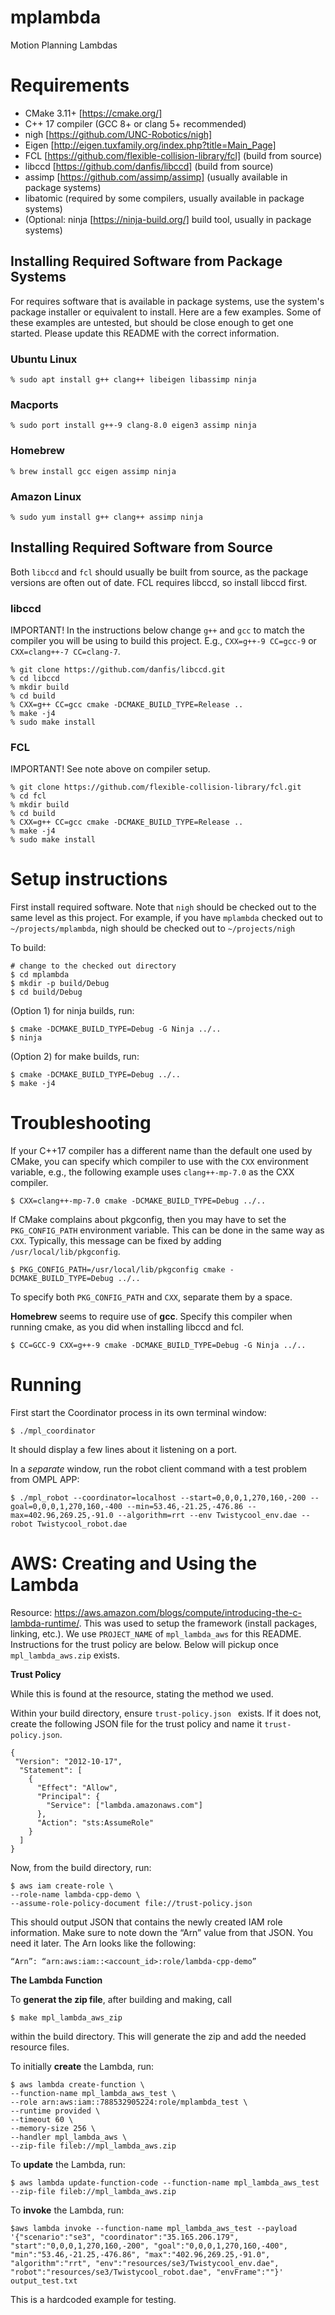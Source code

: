# mplambda
Motion Planning Lambdas

# Requirements
* CMake 3.11+ [https://cmake.org/]
* C++ 17 compiler (GCC 8+ or clang 5+ recommended) 
* nigh [https://github.com/UNC-Robotics/nigh]
* Eigen [http://eigen.tuxfamily.org/index.php?title=Main_Page]
* FCL [https://github.com/flexible-collision-library/fcl] (build from source)
* libccd [https://github.com/danfis/libccd] (build from source)
* assimp [https://github.com/assimp/assimp] (usually available in package systems)
* libatomic (required by some compilers, usually available in package systems)
* (Optional: ninja [https://ninja-build.org/] build tool, usually in package systems)

## Installing Required Software from Package Systems

For requires software that is available in package systems, use the system's package installer or equivalent to install.  Here are a few examples.  Some of these examples are untested, but should be close enough to get one started.  Please update this README with the correct information.

### Ubuntu Linux
```console
% sudo apt install g++ clang++ libeigen libassimp ninja
```

### Macports
```console
% sudo port install g++-9 clang-8.0 eigen3 assimp ninja
```

### Homebrew
```console
% brew install gcc eigen assimp ninja
```

### Amazon Linux
```console
% sudo yum install g++ clang++ assimp ninja
```
## Installing Required Software from Source

Both `libccd` and `fcl` should usually be built from source, as the package versions are often out of date.  FCL requires libccd, so install libccd first.

### libccd

IMPORTANT!  In the instructions below change `g++` and `gcc` to match the compiler you will be using to build this project.  E.g., `CXX=g++-9 CC=gcc-9` or `CXX=clang++-7 CC=clang-7`. 

```console
% git clone https://github.com/danfis/libccd.git
% cd libccd
% mkdir build
% cd build
% CXX=g++ CC=gcc cmake -DCMAKE_BUILD_TYPE=Release ..
% make -j4
% sudo make install
```
### FCL

IMPORTANT!  See note above on compiler setup.
```console
% git clone https://github.com/flexible-collision-library/fcl.git
% cd fcl
% mkdir build
% cd build
% CXX=g++ CC=gcc cmake -DCMAKE_BUILD_TYPE=Release ..
% make -j4
% sudo make install
````

# Setup instructions

First install required software.  Note that `nigh` should be checked out to the same level as this project.  For example, if you have `mplambda` checked out to `~/projects/mplambda`, nigh should be checked out to `~/projects/nigh`

To build:

```console
# change to the checked out directory
$ cd mplambda
$ mkdir -p build/Debug
$ cd build/Debug
```

(Option 1) for ninja builds, run:

```console
$ cmake -DCMAKE_BUILD_TYPE=Debug -G Ninja ../..
$ ninja
```

(Option 2) for make builds, run:

```console
$ cmake -DCMAKE_BUILD_TYPE=Debug ../..
$ make -j4
```

# Troubleshooting

If your C++17 compiler has a different name than the default one used by CMake, you can specify which compiler to use with the `CXX` environment variable, e.g., the following example uses `clang++-mp-7.0` as the CXX compiler.

```console
$ CXX=clang++-mp-7.0 cmake -DCMAKE_BUILD_TYPE=Debug ../..
```

If CMake complains about pkgconfig, then you may have to set the `PKG_CONFIG_PATH` environment variable.  This can be done in the same way as `CXX`.  Typically, this message can be fixed by adding `/usr/local/lib/pkgconfig`.
```console
$ PKG_CONFIG_PATH=/usr/local/lib/pkgconfig cmake -DCMAKE_BUILD_TYPE=Debug ../..
```

To specify both `PKG_CONFIG_PATH` and `CXX`, separate them by a space.

**Homebrew** seems to require use of **gcc**. Specify this compiler when running cmake, as you did when installing libccd and fcl.

```console
$ CC=GCC-9 CXX=g++-9 cmake -DCMAKE_BUILD_TYPE=Debug -G Ninja ../..
```

# Running

First start the Coordinator process in its own terminal window:
```console
$ ./mpl_coordinator
```
It should display a few lines about it listening on a port.

In a *separate* window, run the robot client command with a test problem from OMPL APP:
```console
$ ./mpl_robot --coordinator=localhost --start=0,0,0,1,270,160,-200 --goal=0,0,0,1,270,160,-400 --min=53.46,-21.25,-476.86 --max=402.96,269.25,-91.0 --algorithm=rrt --env Twistycool_env.dae --robot Twistycool_robot.dae 
```

# AWS: Creating and Using the Lambda
Resource: https://aws.amazon.com/blogs/compute/introducing-the-c-lambda-runtime/. This was used to setup the framework (install packages, linking, etc.). We use `PROJECT_NAME` of `mpl_lambda_aws` for this README. Instructions for the trust policy are below. Below will pickup once `mpl_lambda_aws.zip` exists.

**Trust Policy**

While this is found at the resource, stating the method we used.

Within your build directory, ensure `trust-policy.json ` exists. If it does not, create the following JSON file for the trust policy and name it `trust-policy.json`.
```code
{
 "Version": "2012-10-17",
  "Statement": [
    {
      "Effect": "Allow",
      "Principal": {
        "Service": ["lambda.amazonaws.com"]
      },
      "Action": "sts:AssumeRole"
    }
  ] 
}
```
Now, from the build directory, run:
```console
$ aws iam create-role \
--role-name lambda-cpp-demo \
--assume-role-policy-document file://trust-policy.json
```

This should output JSON that contains the newly created IAM role information. Make sure to note down the “Arn” value from that JSON. You need it later. The Arn looks like the following:
```code
“Arn”: “arn:aws:iam::<account_id>:role/lambda-cpp-demo”
```

**The Lambda Function**

To **generat the zip file**, after building and making, call
```console
$ make mpl_lambda_aws_zip
```
within the build directory. This will generate the zip and add the needed resource files. 


To initially **create** the Lambda, run:

```console
$ aws lambda create-function \
--function-name mpl_lambda_aws_test \
--role arn:aws:iam::788532905224:role/mplambda_test \
--runtime provided \
--timeout 60 \
--memory-size 256 \
--handler mpl_lambda_aws \
--zip-file fileb://mpl_lambda_aws.zip
```

To **update** the Lambda, run:
```console
$ aws lambda update-function-code --function-name mpl_lambda_aws_test --zip-file fileb://mpl_lambda_aws.zip
```

To **invoke** the Lambda, run:
```console
$aws lambda invoke --function-name mpl_lambda_aws_test --payload '{"scenario":"se3", "coordinator":"35.165.206.179", "start":"0,0,0,1,270,160,-200", "goal":"0,0,0,1,270,160,-400", "min":"53.46,-21.25,-476.86", "max":"402.96,269.25,-91.0", "algorithm":"rrt", "env":"resources/se3/Twistycool_env.dae", "robot":"resources/se3/Twistycool_robot.dae", "envFrame":""}' output_test.txt
```
This is a hardcoded example for testing.

